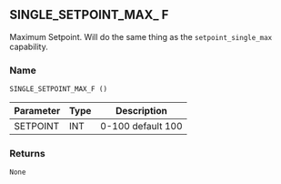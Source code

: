 ## SINGLE\_SETPOINT\_MAX\_ F

Maximum Setpoint. Will do the same thing as the `setpoint_single_max` capability.


### Name

`SINGLE_SETPOINT_MAX_F ()` 


| Parameter | Type | Description       |
| --------- | ---- | ----------------- |
| SETPOINT  | INT  | 0-100 default 100 |

 
### Returns

`None`
